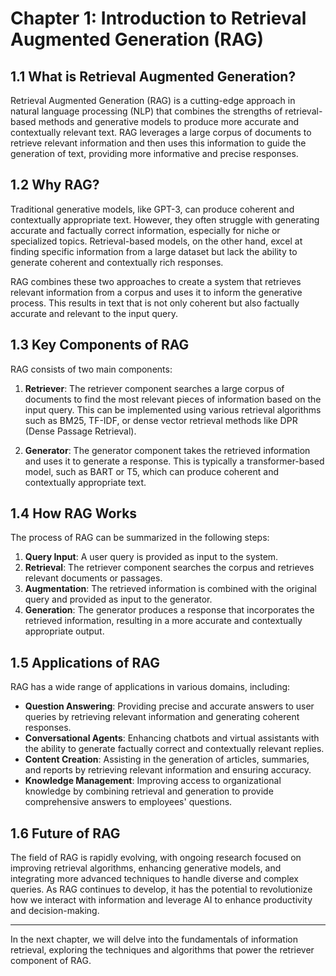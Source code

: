 # Chapter 1: Introduction to Retrieval Augmented Generation (RAG)

## 1.1 What is Retrieval Augmented Generation?

Retrieval Augmented Generation (RAG) is a cutting-edge approach in natural language processing (NLP) that combines the strengths of retrieval-based methods and generative models to produce more accurate and contextually relevant text. RAG leverages a large corpus of documents to retrieve relevant information and then uses this information to guide the generation of text, providing more informative and precise responses.

## 1.2 Why RAG?

Traditional generative models, like GPT-3, can produce coherent and contextually appropriate text. However, they often struggle with generating accurate and factually correct information, especially for niche or specialized topics. Retrieval-based models, on the other hand, excel at finding specific information from a large dataset but lack the ability to generate coherent and contextually rich responses.

RAG combines these two approaches to create a system that retrieves relevant information from a corpus and uses it to inform the generative process. This results in text that is not only coherent but also factually accurate and relevant to the input query.

## 1.3 Key Components of RAG

RAG consists of two main components:

1. **Retriever**: The retriever component searches a large corpus of documents to find the most relevant pieces of information based on the input query. This can be implemented using various retrieval algorithms such as BM25, TF-IDF, or dense vector retrieval methods like DPR (Dense Passage Retrieval).

2. **Generator**: The generator component takes the retrieved information and uses it to generate a response. This is typically a transformer-based model, such as BART or T5, which can produce coherent and contextually appropriate text.

## 1.4 How RAG Works

The process of RAG can be summarized in the following steps:

1. **Query Input**: A user query is provided as input to the system.
2. **Retrieval**: The retriever component searches the corpus and retrieves relevant documents or passages.
3. **Augmentation**: The retrieved information is combined with the original query and provided as input to the generator.
4. **Generation**: The generator produces a response that incorporates the retrieved information, resulting in a more accurate and contextually appropriate output.

## 1.5 Applications of RAG

RAG has a wide range of applications in various domains, including:

- **Question Answering**: Providing precise and accurate answers to user queries by retrieving relevant information and generating coherent responses.
- **Conversational Agents**: Enhancing chatbots and virtual assistants with the ability to generate factually correct and contextually relevant replies.
- **Content Creation**: Assisting in the generation of articles, summaries, and reports by retrieving relevant information and ensuring accuracy.
- **Knowledge Management**: Improving access to organizational knowledge by combining retrieval and generation to provide comprehensive answers to employees' questions.

## 1.6 Future of RAG

The field of RAG is rapidly evolving, with ongoing research focused on improving retrieval algorithms, enhancing generative models, and integrating more advanced techniques to handle diverse and complex queries. As RAG continues to develop, it has the potential to revolutionize how we interact with information and leverage AI to enhance productivity and decision-making.

---

In the next chapter, we will delve into the fundamentals of information retrieval, exploring the techniques and algorithms that power the retriever component of RAG.
